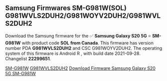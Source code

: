 <h2>Samsung Firmwares SM-G981W(SOL) G981WVLS2DUH2/G981WOYV2DUH2/G981WVLS2DUH2</h2>
Download the Samsung firmware for the ✅ <strong>Samsung Galaxy S20 5G </strong> ⭐ <strong>SM-G981W</strong> with product code <strong>SOL</strong> <strong> from Canada</strong>. This firmware has version number PDA <strong>G981WVLS2DUH2</strong> and CSC G981WOYV2DUH2. The operating system of this firmware is Android R , with build date 2021-09-28. Changelist <strong>22299651</strong>.


[SM-G981W](https://samfirm.shop/samsung/model/SM-G981W)
[G981WVLS2DUH2](https://samfirm.shop/samsung/pda/G981WVLS2DUH2)
[Download Firmware Samsung Galaxy S20 5G SM-G981W](https://samfirm.shop/samsung/firmware/460500)
